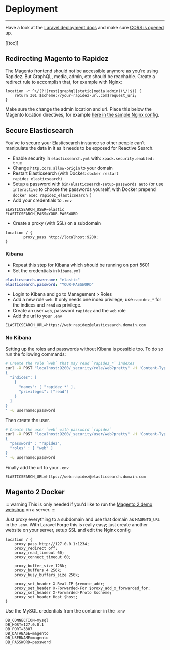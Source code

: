 # Deployment

---

Have a look at the [Laravel deployment docs](https://laravel.com/docs/master/deployment) and make sure [CORS is opened up](installation.md#cors).

[[toc]]

## Redirecting Magento to Rapidez

The Magento frontend should not be accessible anymore as you're using Rapidez. But GraphQL, media, admin, etc should be reachable. Create a redirect rule to accomplish that, for example with Nginx:
```
location ~* ^\/(?!(rest|graphql|static|media|admin)(\/|$)) {
    return 301 $scheme://your-rapidez-url.com$request_uri;
}
```
Make sure the change the admin location and url. Place this below the Magento location directives, for example [here in the sample Nginx config](https://github.com/magento/magento2/blob/203a44f9e755fa6d2e057f1b99efbaff17546a80/nginx.conf.sample#L222).

## Secure Elasticsearch

You've to secure your Elasticsearch instance so other people can't manipulate the data in it as it needs to be exposed for Reactive Search.

- Enable security in `elasticsearch.yml` with: `xpack.security.enabled: true`
- Change `http.cors.allow-origin` to your domain
- Restart Elasticsearch (with Docker: `docker restart rapidez_elasticsearch`)
- Setup a password with `bin/elasticsearch-setup-passwords auto` (or use `interactive` to choose the passwords yourself, with Docker prepend `docker exec rapidez_elasticsearch `)
- Add your credentials to `.env`
```
ELASTICSEARCH_USER=elastic
ELASTICSEARCH_PASS=YOUR-PASSWORD
```
- Create a proxy (with SSL) on a subdomain
```
location / {
        proxy_pass http://localhost:9200;
}
```

### Kibana

- Repeat this step for Kibana which should be running on port 5601
- Set the credentials in `kibana.yml`
```yaml
elasticsearch.username: "elastic"
elasticsearch.password: "YOUR-PASSWORD"
```
- Login to Kibana and go to Management > Roles
- Add a new role `web`. It only needs one index privilege; use `rapidez_*` for the indices and `read` as privilege.
- Create an user `web`, password `rapidez` and the `web` role
- Add the url to your `.env`

```dotenv
ELASTICSEARCH_URL=https://web:rapidez@elasticsearch.domain.com
```

### No Kibana

Setting up the roles and passwords without Kibana is possible too. To do so run the following commands:

```bash
# Create the role `web` that may read `rapidez_*` indexes
curl -X POST "localhost:9200/_security/role/web?pretty" -H 'Content-Type: application/json' -d'
{
  "indices": [
    {
      "names": [ "rapidez_*" ],
      "privileges": ["read"]
    }
  ]
}
' -u username:password
```

Then create the user.

```bash
# Create the user `web` with password `rapidez`
curl -X POST "localhost:9200/_security/user/web?pretty" -H 'Content-Type: application/json' -d'
{
  "password" : "rapidez",
  "roles" : [ "web" ]
}
' -u username:password
```

Finally add the url to your `.env`
```
ELASTICSEARCH_URL=https://web:rapidez@elasticsearch.domain.com
```

## Magento 2 Docker

::: warning
This is only needed if you'd like to run the [Magento 2 demo webshop](installation.md#demo-magento-2-webshop) on a server.
:::

Just proxy everything to a subdomain and use that domain as `MAGENTO_URL` in the `.env`. With Laravel Forge this is really easy; just create another website on your server, setup SSL and edit the Nginx config
```
location / {
    proxy_pass http://127.0.0.1:1234;
    proxy_redirect off;
    proxy_read_timeout 60;
    proxy_connect_timeout 60;
    
    proxy_buffer_size 128k;
    proxy_buffers 4 256k;
    proxy_busy_buffers_size 256k;

    proxy_set_header X-Real-IP $remote_addr;
    proxy_set_header X-Forwarded-For $proxy_add_x_forwarded_for;
    proxy_set_header X-Forwarded-Proto $scheme;
    proxy_set_header Host $host;
}
```
Use the MySQL credentials from the container in the `.env`
```
DB_CONNECTION=mysql
DB_HOST=127.0.0.1
DB_PORT=3307
DB_DATABASE=magento
DB_USERNAME=magento
DB_PASSWORD=password
```
